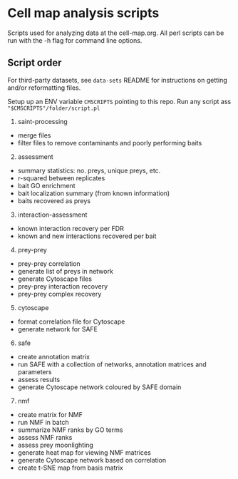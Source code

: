 # Cell map analysis scripts

Scripts used for analyzing data at the cell-map.org. All perl scripts can be run with the -h flag for command line options.

## Script order

For third-party datasets, see `data-sets` README for instructions on getting and/or reformatting files.

Setup up an ENV variable `CMSCRIPTS` pointing to this repo. Run any script ass `"$CMSCRIPTS"/folder/script.pl`

1. saint-processing
* merge files
* filter files to remove contaminants and poorly performing baits

2. assessment
* summary statistics: no. preys, unique preys, etc.
* r-squared between replicates
* bait GO enrichment
* bait localization summary (from known information)
* baits recovered as preys

3. interaction-assessment
* known interaction recovery per FDR
* known and new interactions recovered per bait

4. prey-prey
* prey-prey correlation
* generate list of preys in network
* generate Cytoscape files
* prey-prey interaction recovery
* prey-prey complex recovery

5. cytoscape
* format correlation file for Cytoscape
* generate network for SAFE

6. safe
* create annotation matrix
* run SAFE with a collection of networks, annotation matrices and parameters
* assess results
* generate Cytoscape network coloured by SAFE domain

7. nmf
* create matrix for NMF
* run NMF in batch
* summarize NMF ranks by GO terms
* assess NMF ranks
* assess prey moonlighting
* generate heat map for viewing NMF matrices
* generate Cytoscape network based on correlation
* create t-SNE map from basis matrix
